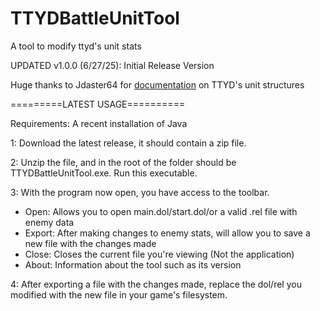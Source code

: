 # TTYDBattleUnitTool
A tool to modify ttyd's unit stats

UPDATED v1.0.0 (6/27/25): Initial Release Version

Huge thanks to Jdaster64 for [documentation](https://github.com/jdaster64/ttyd-utils) on TTYD's unit structures

=========LATEST USAGE==========

Requirements: A recent installation of Java

1: Download the latest release, it should contain a zip file.

2: Unzip the file, and in the root of the folder should be TTYDBattleUnitTool.exe. Run this executable.

3: With the program now open, you have access to the toolbar.
  - Open: Allows you to open main.dol/start.dol/or a valid .rel file with enemy data
  - Export: After making changes to enemy stats, will allow you to save a new file with the changes made
  - Close: Closes the current file you're viewing (Not the application)
  - About: Information about the tool such as its version

4: After exporting a file with the changes made, replace the dol/rel you modified with the new file in your game's filesystem.
